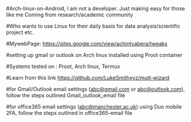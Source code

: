 #Arch-linux-on-Android, I am not a developer. Just making easy for those like me Coming from research/academic community 

#Who wants to use Linux for their daily basis for data analysis/scientific project etc.

#MywebPage: https://sites.google.com/view/achintyabera/tweaks

#setting up gmail or outlook on Arch linux installed using Proot container 

#Systems tested on : Proot, Arch linux, Termux

#Learn from this link https://github.com/LukeSmithxyz/mutt-wizard

#for Gmail/Outlook email settings (abc@gmail.com or abc@outlook.com), follow the steps outlined Gmail_outlook_email file

#for office365 email settings (abc@manchester.ac.uk) using Duo mobile 2FA, follow the steps outlined in office365-email file
